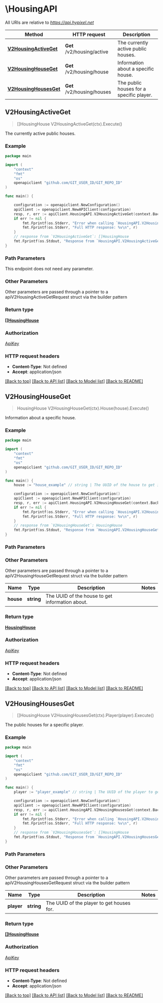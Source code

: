 # \HousingAPI

All URIs are relative to *https://api.hypixel.net*

Method | HTTP request | Description
------------- | ------------- | -------------
[**V2HousingActiveGet**](HousingAPI.md#V2HousingActiveGet) | **Get** /v2/housing/active | The currently active public houses.
[**V2HousingHouseGet**](HousingAPI.md#V2HousingHouseGet) | **Get** /v2/housing/house | Information about a specific house.
[**V2HousingHousesGet**](HousingAPI.md#V2HousingHousesGet) | **Get** /v2/housing/houses | The public houses for a specific player.



## V2HousingActiveGet

> []HousingHouse V2HousingActiveGet(ctx).Execute()

The currently active public houses.



### Example

```go
package main

import (
	"context"
	"fmt"
	"os"
	openapiclient "github.com/GIT_USER_ID/GIT_REPO_ID"
)

func main() {

	configuration := openapiclient.NewConfiguration()
	apiClient := openapiclient.NewAPIClient(configuration)
	resp, r, err := apiClient.HousingAPI.V2HousingActiveGet(context.Background()).Execute()
	if err != nil {
		fmt.Fprintf(os.Stderr, "Error when calling `HousingAPI.V2HousingActiveGet``: %v\n", err)
		fmt.Fprintf(os.Stderr, "Full HTTP response: %v\n", r)
	}
	// response from `V2HousingActiveGet`: []HousingHouse
	fmt.Fprintf(os.Stdout, "Response from `HousingAPI.V2HousingActiveGet`: %v\n", resp)
}
```

### Path Parameters

This endpoint does not need any parameter.

### Other Parameters

Other parameters are passed through a pointer to a apiV2HousingActiveGetRequest struct via the builder pattern


### Return type

[**[]HousingHouse**](HousingHouse.md)

### Authorization

[ApiKey](../README.md#ApiKey)

### HTTP request headers

- **Content-Type**: Not defined
- **Accept**: application/json

[[Back to top]](#) [[Back to API list]](../README.md#documentation-for-api-endpoints)
[[Back to Model list]](../README.md#documentation-for-models)
[[Back to README]](../README.md)


## V2HousingHouseGet

> HousingHouse V2HousingHouseGet(ctx).House(house).Execute()

Information about a specific house.



### Example

```go
package main

import (
	"context"
	"fmt"
	"os"
	openapiclient "github.com/GIT_USER_ID/GIT_REPO_ID"
)

func main() {
	house := "house_example" // string | The UUID of the house to get information about.

	configuration := openapiclient.NewConfiguration()
	apiClient := openapiclient.NewAPIClient(configuration)
	resp, r, err := apiClient.HousingAPI.V2HousingHouseGet(context.Background()).House(house).Execute()
	if err != nil {
		fmt.Fprintf(os.Stderr, "Error when calling `HousingAPI.V2HousingHouseGet``: %v\n", err)
		fmt.Fprintf(os.Stderr, "Full HTTP response: %v\n", r)
	}
	// response from `V2HousingHouseGet`: HousingHouse
	fmt.Fprintf(os.Stdout, "Response from `HousingAPI.V2HousingHouseGet`: %v\n", resp)
}
```

### Path Parameters



### Other Parameters

Other parameters are passed through a pointer to a apiV2HousingHouseGetRequest struct via the builder pattern


Name | Type | Description  | Notes
------------- | ------------- | ------------- | -------------
 **house** | **string** | The UUID of the house to get information about. | 

### Return type

[**HousingHouse**](HousingHouse.md)

### Authorization

[ApiKey](../README.md#ApiKey)

### HTTP request headers

- **Content-Type**: Not defined
- **Accept**: application/json

[[Back to top]](#) [[Back to API list]](../README.md#documentation-for-api-endpoints)
[[Back to Model list]](../README.md#documentation-for-models)
[[Back to README]](../README.md)


## V2HousingHousesGet

> []HousingHouse V2HousingHousesGet(ctx).Player(player).Execute()

The public houses for a specific player.



### Example

```go
package main

import (
	"context"
	"fmt"
	"os"
	openapiclient "github.com/GIT_USER_ID/GIT_REPO_ID"
)

func main() {
	player := "player_example" // string | The UUID of the player to get houses for. (optional)

	configuration := openapiclient.NewConfiguration()
	apiClient := openapiclient.NewAPIClient(configuration)
	resp, r, err := apiClient.HousingAPI.V2HousingHousesGet(context.Background()).Player(player).Execute()
	if err != nil {
		fmt.Fprintf(os.Stderr, "Error when calling `HousingAPI.V2HousingHousesGet``: %v\n", err)
		fmt.Fprintf(os.Stderr, "Full HTTP response: %v\n", r)
	}
	// response from `V2HousingHousesGet`: []HousingHouse
	fmt.Fprintf(os.Stdout, "Response from `HousingAPI.V2HousingHousesGet`: %v\n", resp)
}
```

### Path Parameters



### Other Parameters

Other parameters are passed through a pointer to a apiV2HousingHousesGetRequest struct via the builder pattern


Name | Type | Description  | Notes
------------- | ------------- | ------------- | -------------
 **player** | **string** | The UUID of the player to get houses for. | 

### Return type

[**[]HousingHouse**](HousingHouse.md)

### Authorization

[ApiKey](../README.md#ApiKey)

### HTTP request headers

- **Content-Type**: Not defined
- **Accept**: application/json

[[Back to top]](#) [[Back to API list]](../README.md#documentation-for-api-endpoints)
[[Back to Model list]](../README.md#documentation-for-models)
[[Back to README]](../README.md)

